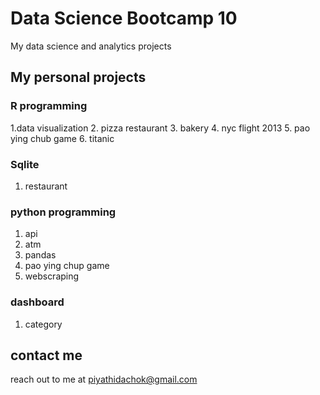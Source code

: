 # Data Science Bootcamp 10
My data science and analytics projects

## My personal projects

### R programming
  1.data visualization
  2. pizza restaurant
  3. bakery
  4. nyc flight 2013
  5. pao ying chub game
  6. titanic

### Sqlite
1. restaurant

### python programming
1. api
2. atm
3. pandas
4.  pao ying chup game
5. webscraping

### dashboard 
1. category

## contact me
reach out to me at piyathidachok@gmail.com
